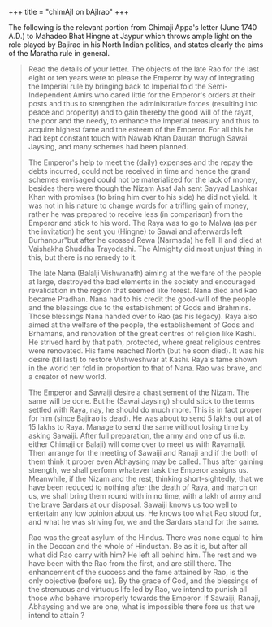+++
title = "chimAjI on bAjIrao"
+++

The following is the relevant portion from Chimaji Appa's letter (June 1740 A.D.) to Mahadeo Bhat Hingne at Jaypur which throws ample light on the role played by Bajirao in his North Indian politics, and states clearly the aims of the Maratha rule in general.

> Read the details of your letter. The objects of the late Rao for the last eight or ten years were to please the Emperor by way of integrating the Imperial rule by bringing back to Imperial fold the Semi-Independent Amirs who cared little for the Emperor's orders at their posts and thus to strengthen the administrative forces (resulting into peace and properity) and to gain thereby the good will of the rayat, the poor and the needy, to enhance the Imperial treasury and thus to acquire highest fame and the esteem of the Emperor. For all this he had kept constant touch with Nawab Khan Dauran thorugh Sawai Jaysing, and many schemes had been planned.
>
> The Emperor's help to meet the (daily) expenses and the repay the debts incurred, could not be received in time and hence the grand schemes envisaged could not be materialized for the lack of money, besides there were though the Nizam Asaf Jah sent Sayyad Lashkar Khan with promises (to bring him over to his side) he did not yield. It was not in his nature to change words for a trifling gain of money, rather he was prepared to receive less (in comparison) from the Emperor and stick to his word. The Raya was to go to Malwa (as per the invitation) he sent you (Hingne) to Sawai and afterwards left Burhanpur"but after he crossed Rewa (Narmada) he fell ill and died at Vaishakha Shuddha Trayodashi. The Almighty did most unjust thing in this, but there is no remedy to it.
>
> The late Nana (Balalji Vishwanath) aiming at the welfare of the people at large, destroyed the bad elements in the society and encouraged revalidation in the region that seemed like forest. Nana died and Rao became Pradhan. Nana had to his credit the good-will of the people and the blessings due to the establishment of Gods and Brahmins. Those blessings Nana handed over to Rao (as his legacy). Raya also aimed at the welfare of the people, the establishement of Gods and Brhamans, and renovation of the great centres of religion like Kashi. He strived hard by that path, protected, where great religious centres were renovated. His fame reached North (but he soon died). It was his desire (till last) to restore Vishweshwar at Kashi. Raya's fame shown in the world ten fold in proportion to that of Nana. Rao was brave, and a creator of new world.
>
> The Emperor and Sawaiji desire a chastisement of the Nizam. The same will be done. But he (Sawai Jaysing) should stick to the terms settled with Raya, nay, he should do much more. This is in fact proper for him (since Bajirao is dead). He was about to send 5 lakhs out at of 15 lakhs to Raya. Manage to send the same without losing time by asking Sawaiji. After full preparation, the army and one of us (i.e. either Chimaji or Balaji) will come over to meet us with Rayamalji. Then arrange for the meeting of Sawaiji and Ranaji and if the both of them think it proper even Abhaysing may be called. Thus after gaining strength, we shall perform whatever task the Emperor assigns us. Meanwhile, if the Nizam and the rest, thinking short-sightedly, that we have been reduced to nothing after the death of Raya, and march on us, we shall bring them round with in no time, with a lakh of army and the brave Sardars at our disposal. Sawaiji knows us too well to entertain any low opinion about us. He knows too what Rao stood for, and what he was striving for, we and the Sardars stand for the same.
>
> Rao was the great asylum of the Hindus. There was none equal to him in the Deccan and the whole of Hindustan. Be as it is, but after all what did Rao carry with him? He left all behind him. The rest and we have been with the Rao from the first, and are still there. The enhancement of the success and the fame attained by Rao, is the only objective (before us). By the grace of God, and the blessings of the strenuous and virtuous life led by Rao, we intend to punish all those who behave improperly towards the Emperor. If Sawaiji, Ranaji, Abhaysing and we are one, what is impossible there fore us that we intend to attain ?
